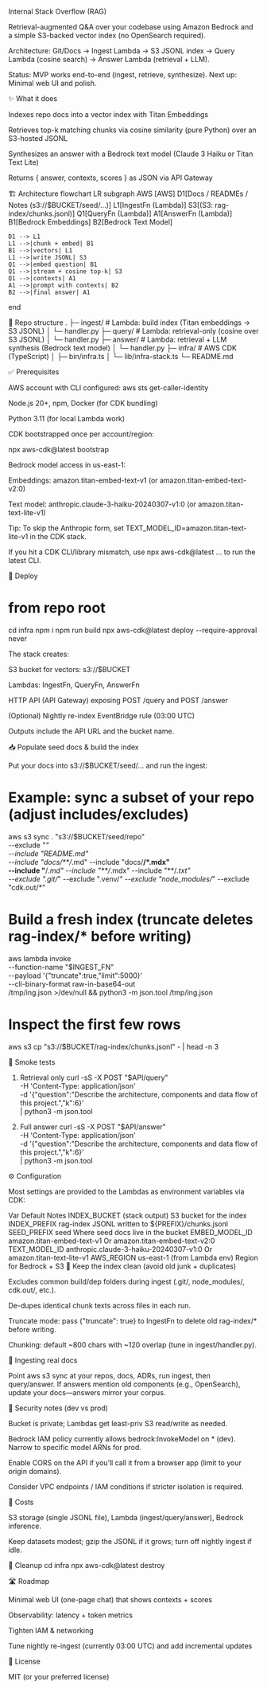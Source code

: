 Internal Stack Overflow (RAG)

Retrieval-augmented Q&A over your codebase using Amazon Bedrock and a simple S3-backed vector index (no OpenSearch required).

Architecture: Git/Docs → Ingest Lambda → S3 JSONL index → Query Lambda (cosine search) → Answer Lambda (retrieval + LLM).

Status: MVP works end-to-end (ingest, retrieve, synthesize).
Next up: Minimal web UI and polish.

✨ What it does

Indexes repo docs into a vector index with Titan Embeddings

Retrieves top-k matching chunks via cosine similarity (pure Python) over an S3-hosted JSONL

Synthesizes an answer with a Bedrock text model (Claude 3 Haiku or Titan Text Lite)

Returns { answer, contexts, scores } as JSON via API Gateway

🏗️ Architecture
flowchart LR
  subgraph AWS [AWS]
    D1[Docs / READMEs / Notes (s3://$BUCKET/seed/...)]
    L1[IngestFn (Lambda)]
    S3[(S3: rag-index/chunks.jsonl)]
    Q1[QueryFn (Lambda)]
    A1[AnswerFn (Lambda)]
    B1[Bedrock Embeddings]
    B2[Bedrock Text Model]

    D1 --> L1
    L1 -->|chunk + embed| B1
    B1 -->|vectors| L1
    L1 -->|write JSONL| S3
    Q1 -->|embed question| B1
    Q1 -->|stream + cosine top-k| S3
    Q1 -->|contexts| A1
    A1 -->|prompt with contexts| B2
    B2 -->|final answer| A1
  end

📂 Repo structure
.
├─ ingest/          # Lambda: build index (Titan embeddings -> S3 JSONL)
│  └─ handler.py
├─ query/           # Lambda: retrieval-only (cosine over S3 JSONL)
│  └─ handler.py
├─ answer/          # Lambda: retrieval + LLM synthesis (Bedrock text model)
│  └─ handler.py
├─ infra/           # AWS CDK (TypeScript)
│  ├─ bin/infra.ts
│  └─ lib/infra-stack.ts
└─ README.md

✅ Prerequisites

AWS account with CLI configured: aws sts get-caller-identity

Node.js 20+, npm, Docker (for CDK bundling)

Python 3.11 (for local Lambda work)

CDK bootstrapped once per account/region:

npx aws-cdk@latest bootstrap


Bedrock model access in us-east-1:

Embeddings: amazon.titan-embed-text-v1 (or amazon.titan-embed-text-v2:0)

Text model: anthropic.claude-3-haiku-20240307-v1:0 (or amazon.titan-text-lite-v1)

Tip: To skip the Anthropic form, set TEXT_MODEL_ID=amazon.titan-text-lite-v1 in the CDK stack.

If you hit a CDK CLI/library mismatch, use npx aws-cdk@latest ... to run the latest CLI.

🚀 Deploy
# from repo root
cd infra
npm i
npm run build
npx aws-cdk@latest deploy --require-approval never


The stack creates:

S3 bucket for vectors: s3://$BUCKET

Lambdas: IngestFn, QueryFn, AnswerFn

HTTP API (API Gateway) exposing POST /query and POST /answer

(Optional) Nightly re-index EventBridge rule (03:00 UTC)

Outputs include the API URL and the bucket name.

📥 Populate seed docs & build the index

Put your docs into s3://$BUCKET/seed/... and run the ingest:

# Example: sync a subset of your repo (adjust includes/excludes)
aws s3 sync . "s3://$BUCKET/seed/repo" \
  --exclude "*" \
  --include "README.md" \
  --include "docs/**/*.md" --include "docs/**/*.mdx" \
  --include "**/*.md" --include "**/*.mdx" --include "**/*.txt" \
  --exclude ".git/*" --exclude ".venv/*" --exclude "node_modules/*" --exclude "cdk.out/*"

# Build a fresh index (truncate deletes rag-index/* before writing)
aws lambda invoke \
  --function-name "$INGEST_FN" \
  --payload '{"truncate":true,"limit":5000}' \
  --cli-binary-format raw-in-base64-out \
  /tmp/ing.json >/dev/null && python3 -m json.tool /tmp/ing.json

# Inspect the first few rows
aws s3 cp "s3://$BUCKET/rag-index/chunks.jsonl" - | head -n 3

🔬 Smoke tests
1) Retrieval only
curl -sS -X POST "$API/query" \
  -H 'Content-Type: application/json' \
  -d '{"question":"Describe the architecture, components and data flow of this project.","k":6}' \
  | python3 -m json.tool

2) Full answer
curl -sS -X POST "$API/answer" \
  -H 'Content-Type: application/json' \
  -d '{"question":"Describe the architecture, components and data flow of this project.","k":6}' \
  | python3 -m json.tool

⚙️ Configuration

Most settings are provided to the Lambdas as environment variables via CDK:

Var	Default	Notes
INDEX_BUCKET	(stack output)	S3 bucket for the index
INDEX_PREFIX	rag-index	JSONL written to ${PREFIX}/chunks.jsonl
SEED_PREFIX	seed	Where seed docs live in the bucket
EMBED_MODEL_ID	amazon.titan-embed-text-v1	Or amazon.titan-embed-text-v2:0
TEXT_MODEL_ID	anthropic.claude-3-haiku-20240307-v1:0	Or amazon.titan-text-lite-v1
AWS_REGION	us-east-1 (from Lambda env)	Region for Bedrock + S3
🧼 Keep the index clean (avoid old junk + duplicates)

Excludes common build/dep folders during ingest (.git/, node_modules/, cdk.out/, etc.).

De-dupes identical chunk texts across files in each run.

Truncate mode: pass {"truncate": true} to IngestFn to delete old rag-index/* before writing.

Chunking: default ~800 chars with ~120 overlap (tune in ingest/handler.py).

🧪 Ingesting real docs

Point aws s3 sync at your repos, docs, ADRs, run ingest, then query/answer.
If answers mention old components (e.g., OpenSearch), update your docs—answers mirror your corpus.

🔐 Security notes (dev vs prod)

Bucket is private; Lambdas get least-priv S3 read/write as needed.

Bedrock IAM policy currently allows bedrock:InvokeModel on * (dev). Narrow to specific model ARNs for prod.

Enable CORS on the API if you’ll call it from a browser app (limit to your origin domains).

Consider VPC endpoints / IAM conditions if stricter isolation is required.

💸 Costs

S3 storage (single JSONL file), Lambda (ingest/query/answer), Bedrock inference.

Keep datasets modest; gzip the JSONL if it grows; turn off nightly ingest if idle.

🧹 Cleanup
cd infra
npx aws-cdk@latest destroy

🛣️ Roadmap

Minimal web UI (one-page chat) that shows contexts + scores

Observability: latency + token metrics

Tighten IAM & networking

Tune nightly re-ingest (currently 03:00 UTC) and add incremental updates

🧾 License

MIT (or your preferred license)
